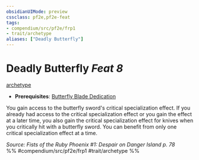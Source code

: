 ```yaml
---
obsidianUIMode: preview
cssclass: pf2e,pf2e-feat
tags:
- compendium/src/pf2e/frp1
- trait/archetype
aliases: ["Deadly Butterfly"]
---
```

# Deadly Butterfly  *Feat 8*  
[archetype](/rules/traits/archetype.md)  

- **Prerequisites**: [Butterfly Blade Dedication](/compendium/feats/butterfly-blade-dedication-frp1.md)

You gain access to the butterfly sword's critical specialization effect. If you already had access to the critical specialization effect or you gain the effect at a later time, you also gain the critical specialization effect for knives when you critically hit with a butterfly sword. You can benefit from only one critical specialization effect at a time.

*Source: Fists of the Ruby Phoenix #1: Despair on Danger Island p. 78*  
%% #compendium/src/pf2e/frp1 #trait/archetype %%